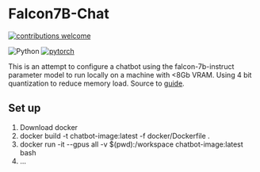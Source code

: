# Falcon7B-Chat
[![contributions welcome](https://img.shields.io/badge/contributions-welcome-brightgreen.svg?style=flat)](https://github.com/dwyl/esta/issues)

![Python](https://img.shields.io/badge/Python-3.11-3776AB.svg?style=flat&logo=python&logoColor=white) [![pytorch](https://img.shields.io/badge/PyTorch-2.1.1-EE4C2C.svg?style=flat&logo=pytorch)](https://pytorch.org)

This is an attempt to configure a chatbot using the falcon-7b-instruct parameter model to run locally on a machine with &lt;8Gb VRAM. Using 4 bit quantization to reduce memory load. Source to [guide](https://www.mlexpert.io/prompt-engineering/chatbot-with-local-llm-using-langchain).

## Set up
1. Download docker
2. docker build -t chatbot-image:latest -f docker/Dockerfile .
3. docker run -it --gpus all -v $(pwd):/workspace chatbot-image:latest bash
4. ...

